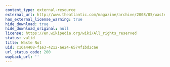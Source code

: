 ```yaml
---
content_type: external-resource
external_url: http://www.theatlantic.com/magazine/archive/2008/05/waste-not/306757
has_external_license_warning: true
hide_download: true
hide_download_original: null
license: https://en.wikipedia.org/wiki/All_rights_reserved
status: valid
title: Waste Not
uid: c16a4408-f1e3-4212-ae24-6574f1bd2cae
url_status_code: 200
wayback_url: ''
---
```

